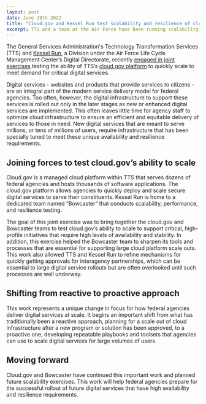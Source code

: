 ```yaml
---
layout: post
date: June 29th 2022
title: "Cloud.gov and Kessel Run test scalability and resilience of cloud services"
excerpt: TTS and a team at the Air Force have been running scalability, performance, and resilience testing of the cloud.gov platform
---
```


The General Services Administration's Technology Transformation Services (TTS) and [Kessel Run](https://kesselrun.af.mil/), a Division under the Air Force Life Cycle Management Center’s Digital Directorate, recently [engaged in joint exercises](https://www.gsa.gov/about-us/newsroom/news-releases/kessel-run-tts-collaborated-to-develop-capability-able-to-host-100-million-users-per-hour-with-cloudgov-03302022) testing the ability of TTS’s [cloud.gov platform](http://cloud.gov) to quickly scale to meet demand for critical digital services.

Digital services - websites and products that provide services to citizens - are an integral part of the modern service delivery model for federal agencies. Too often, however, the digital infrastructure to support these services is rolled out only in the later stages as new or enhanced digital services are implemented. This often leaves little time for agency staff to optimize cloud infrastructure to ensure an efficient and equitable delivery of services to those in need. New digital services that are meant to serve millions, or tens of millions of users, require infrastructure that has been specially tuned to meet these unique availability and resilience requirements.

## Joining forces to test cloud.gov’s ability to scale

Cloud.gov is a managed cloud platform within TTS that serves dozens of federal agencies and hosts thousands of software applications. The cloud.gov platform allows agencies to quickly deploy and scale secure digital services to serve their constituents. Kessel Run is home to a dedicated team named “Bowcaster” that conducts scalability, performance, and resilience testing.

The goal of this joint exercise was to bring together the cloud.gov and Bowcaster teams to test cloud.gov’s ability to scale to support critical, high-profile initiatives that require high levels of availability and stability. In addition, this exercise helped the Bowcaster team to sharpen its tools and processes that are essential for supporting large cloud platform scale outs. This work also allowed TTS and Kessel Run to refine mechanisms for quickly getting approvals for interagency partnerships, which can be essential to large digital service rollouts but are often overlooked until such processes are well underway.

## Shifting from reactive to proactive approach

This work represents a unique change in focus for how federal agencies deliver digital services at scale. It begins an important shift from what has traditionally been a reactive approach, planning for a scale out of cloud infrastructure after a new program or solution has been approved, to a proactive one, developing repeatable playbooks and toolsets that agencies can use to scale digital services for large volumes of users.

## Moving forward

Cloud.gov and Bowcaster have continued this important work and planned future scalability exercises. This work will help federal agencies prepare for the successful rollout of future digital services that have high availability and resilience requirements.
